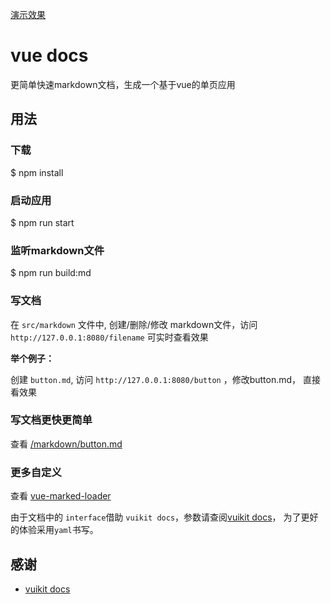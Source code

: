 [演示效果](#/button)
# vue docs

更简单快速markdown文档，生成一个基于vue的单页应用

## 用法

### 下载

$ npm install

### 启动应用

$ npm run start

### 监听markdown文件

$ npm run build:md

### 写文档

在 `src/markdown` 文件中, 创建/删除/修改 markdown文件，访问 `http://127.0.0.1:8080/filename` 可实时查看效果

**举个例子：**

创建 `button.md`, 访问 `http://127.0.0.1:8080/button` ，修改button.md， 直接看效果

### 写文档更快更简单

查看 [/markdown/button.md](./src/markdown/button.md)

### 更多自定义

查看 [vue-marked-loader](https://github.com/Jerret321/vue-marked-loader)

由于文档中的 `interface`借助 `vuikit docs`，参数请查阅[vuikit docs](https://vuikit.github.io/vuikit-docs/)， 为了更好的体验采用`yaml`书写。

## 感谢

- [vuikit docs](https://vuikit.github.io/vuikit-docs/)
